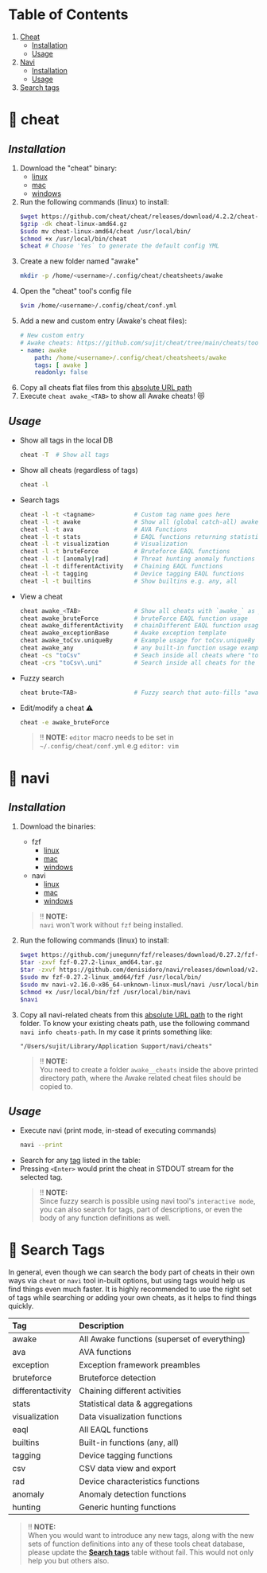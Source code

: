 # Table of Contents
1. [Cheat](#cheat)
   * [Installation](#cheatinstall)
   * [Usage](#cheatusage)
2. [Navi](#navi)
   * [Installation](#naviinstall)
   * [Usage](#naviusage)
3. [Search tags](#tags)

:dart: cheat <a name="cheat"></a>
========================

*Installation* <a name="cheatinstall"></a>
---------------------------

1. Download the "cheat" binary:
    * [linux](https://github.com/cheat/cheat/releases/download/4.2.2/cheat-linux-amd64.gz)
    * [mac](https://github.com/cheat/cheat/releases/download/4.2.2/cheat-darwin-amd64.gz)
    * [windows](https://github.com/cheat/cheat/releases/download/4.2.2/cheat-windows-amd64.exe.zip)
2. Run the following commands (linux) to install:
    ```bash
    $wget https://github.com/cheat/cheat/releases/download/4.2.2/cheat-linux-amd64.gz
    $gzip -dk cheat-linux-amd64.gz
    $sudo mv cheat-linux-amd64/cheat /usr/local/bin/
    $chmod +x /usr/local/bin/cheat
    $cheat # Choose 'Yes` to generate the default config YML
    ```
3. Create a new folder named "awake"
    ```bash
    mkdir -p /home/<username>/.config/cheat/cheatsheets/awake
    ```
4. Open the "cheat" tool's config file
    ```bash
    $vim /home/<username>/.config/cheat/conf.yml
    ```
5. Add a new and custom entry (Awake's cheat files):
    ```yaml
    # New custom entry
    # Awake cheats: https://github.com/sujit/cheat/tree/main/cheats/tool.cheat
    - name: awake
        path: /home/<username>/.config/cheat/cheatsheets/awake
        tags: [ awake ]
        readonly: false
    ```
6. Copy all cheats flat files from this [absolute URL path](https://github.com/sujit/cheat/tree/main/cheats/tool.cheat)
7. Execute `cheat awake_<TAB>` to show all Awake cheats! 😻

*Usage* <a name="cheatusage"></a>
---------------------------

* Show all tags in the local DB
  ```bash
  cheat -T  # Show all tags
  ```

* Show all cheats (regardless of tags)
  ```bash
  cheat -l
  ```

* Search tags
  ```bash
  cheat -l -t <tagname>           # Custom tag name goes here
  cheat -l -t awake               # Show all (global catch-all) awake tagged functions
  cheat -l -t ava                 # AVA Functions
  cheat -l -t stats               # EAQL functions returning statistical data
  cheat -l -t visualization       # Visualization
  cheat -l -t bruteForce          # Bruteforce EAQL functions
  cheat -l -t [anomaly|rad]       # Threat hunting anomaly functions (anomaly,rad,hunting)
  cheat -l -t differentActivity   # Chaining EAQL functions
  cheat -l -t tagging             # Device tagging EAQL functions
  cheat -l -t builtins            # Show builtins e.g. any, all
  ```

* View a cheat
  ```bash
  cheat awake_<TAB>               # Show all cheats with `awake_` as prefix
  cheat awake_bruteForce          # bruteForce EAQL function usage
  cheat awake_differentActivity   # chainDifferent EAQL function usage
  cheat awake_exceptionBase       # Awake exception template
  cheat awake_toCsv.uniqueBy      # Example usage for toCsv.uniqueBy EAQL function
  cheat awake_any                 # any built-in function usage example
  cheat -cs "toCsv"               # Seach inside all cheats where "toCsv" literal string matches ✨
  cheat -crs "toCsv\.uni"         # Search inside all cheats for the given RegEx pattern 🔥
  ```

* Fuzzy search
  ```bash
  cheat brute<TAB>                # Fuzzy search that auto-fills "awake_bruteForce" 💖
  ```

* Edit/modify a cheat :warning:
  ```bash
  cheat -e awake_bruteForce
  ```
  > :bangbang: **NOTE:**
  > `editor` macro needs to be set in `~/.config/cheat/conf.yml` e.g `editor: vim`


:dart: navi <a name="navi"></a>
========================

*Installation* <a name="naviinstall"></a>
------------------------

1. Download the binaries:
    * fzf
        * [linux](https://github.com/junegunn/fzf/releases/download/0.27.2/fzf-0.27.2-linux_amd64.tar.gz)
        * [mac](https://github.com/junegunn/fzf/releases/download/0.27.2/fzf-0.27.2-darwin_amd64.zip)
        * [windows](https://github.com/junegunn/fzf/releases/download/0.27.2/fzf-0.27.2-windows_amd64.zip)
    * navi
        * [linux](https://github.com/denisidoro/navi/releases/download/v2.16.0/navi-v2.16.0-x86_64-unknown-linux-musl.tar.gz)
        * [mac](https://github.com/denisidoro/navi/releases/download/v2.16.0/navi-v2.16.0-x86_64-apple-darwin.tar.gz)
        * [windows](https://github.com/denisidoro/navi/releases/download/v2.16.0/navi-v2.16.0-x86_64-pc-windows-gnu.zip)

    > :bangbang: **NOTE:** <br/>
    > `navi` won't work without `fzf` being installed.
2. Run the following commands (linux) to install:
    ```bash
    $wget https://github.com/junegunn/fzf/releases/download/0.27.2/fzf-0.27.2-linux_amd64.tar.gz
    $tar -zxvf fzf-0.27.2-linux_amd64.tar.gz
    $tar -zxvf https://github.com/denisidoro/navi/releases/download/v2.16.0/navi-v2.16.0-x86_64-unknown-linux-musl.tar.gz
    $sudo mv fzf-0.27.2-linux_amd64/fzf /usr/local/bin/
    $sudo mv navi-v2.16.0-x86_64-unknown-linux-musl/navi /usr/local/bin/
    $chmod +x /usr/local/bin/fzf /usr/local/bin/navi
    $navi
    ```
3. Copy all navi-related cheats from this [absolute URL path](https://github.com/sujit/cheat/tree/main/cheats/tool.navi) to the right folder. To know your existing cheats path, use the following command `navi info cheats-path`. In my case it prints something like:
   ```
   "/Users/sujit/Library/Application Support/navi/cheats"
   ```

   > :bangbang: **NOTE:** <br/>
   > You need to create a folder `awake__cheats` inside the above printed directory path, where the Awake related cheat files should be copied to.

*Usage* <a name="naviusage"></a>
------------------------

* Execute navi (print mode, in-stead of executing commands)
   ```bash
   navi --print
   ```
* Search for any [tag](#tags) listed in the table:
* Pressing `<Enter>` would print the cheat in STDOUT stream for the selected tag. 
  > :bangbang: **NOTE:** <br/>
  > Since fuzzy search is possible using navi tool's `interactive mode`, you can also search for tags, part of descriptions, or even the body of any function definitions as well.

:dart: Search Tags <a name="tags"></a>
========================
In general, even though we can search the body part of cheats in their own ways via `cheat` or `navi` tool in-built options, but using tags would help us find things even much faster. It is highly recommended to use the right set of tags while searching or adding your own cheats, as it helps to find things quickly.

| Tag               | Description                                               |
| :---              |    :----                                                  |
| awake             |  All Awake functions (superset of everything)             |
| ava               |  AVA functions                                            |
| exception         |  Exception framework preambles                            |
| bruteforce        |  Bruteforce detection                                     |
| differentactivity |  Chaining different activities                            |
| stats             |  Statistical data & aggregations                          |
| visualization     |  Data visualization functions                             |
| eaql              |  All EAQL functions                                       |
| builtins          |  Built-in functions (any, all)                            |
| tagging           |  Device tagging functions                                 |
| csv               |  CSV data view and export                                 |
| rad               |  Device characteristics functions                         |
| anomaly           |  Anomaly detection functions                              |
| hunting           |  Generic hunting functions                                |

> :bangbang: **NOTE:** <br/>
> When you would want to introduce any new tags, along with the new sets of function definitions into any of these tools cheat database, please update the **[Search tags](#tags)** table without fail. This would not only help you but others also.
